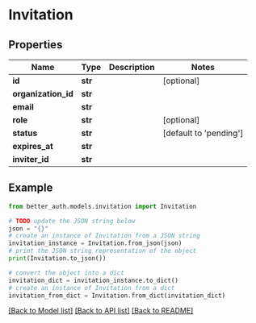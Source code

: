 # Invitation


## Properties

Name | Type | Description | Notes
------------ | ------------- | ------------- | -------------
**id** | **str** |  | [optional] 
**organization_id** | **str** |  | 
**email** | **str** |  | 
**role** | **str** |  | [optional] 
**status** | **str** |  | [default to 'pending']
**expires_at** | **str** |  | 
**inviter_id** | **str** |  | 

## Example

```python
from better_auth.models.invitation import Invitation

# TODO update the JSON string below
json = "{}"
# create an instance of Invitation from a JSON string
invitation_instance = Invitation.from_json(json)
# print the JSON string representation of the object
print(Invitation.to_json())

# convert the object into a dict
invitation_dict = invitation_instance.to_dict()
# create an instance of Invitation from a dict
invitation_from_dict = Invitation.from_dict(invitation_dict)
```
[[Back to Model list]](../README.md#documentation-for-models) [[Back to API list]](../README.md#documentation-for-api-endpoints) [[Back to README]](../README.md)


